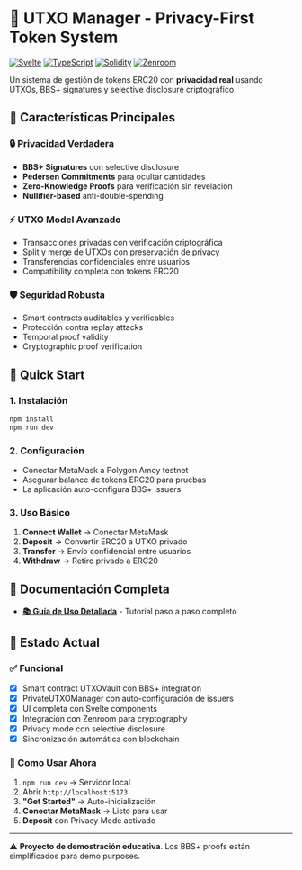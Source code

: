 # 🔐 UTXO Manager - Privacy-First Token System

[![Svelte](https://img.shields.io/badge/Svelte-FF3E00?style=flat&logo=svelte&logoColor=white)](https://svelte.dev/)
[![TypeScript](https://img.shields.io/badge/TypeScript-007ACC?style=flat&logo=typescript&logoColor=white)](https://www.typescriptlang.org/)
[![Solidity](https://img.shields.io/badge/Solidity-363636?style=flat&logo=solidity&logoColor=white)](https://soliditylang.org/)
[![Zenroom](https://img.shields.io/badge/Zenroom-8B5CF6?style=flat&logoColor=white)](https://zenroom.org/)

Un sistema de gestión de tokens ERC20 con **privacidad real** usando UTXOs, BBS+ signatures y selective disclosure criptográfico.

## 🌟 Características Principales

### 🔒 **Privacidad Verdadera**
- **BBS+ Signatures** con selective disclosure
- **Pedersen Commitments** para ocultar cantidades
- **Zero-Knowledge Proofs** para verificación sin revelación
- **Nullifier-based** anti-double-spending

### ⚡ **UTXO Model Avanzado**
- Transacciones privadas con verificación criptográfica
- Split y merge de UTXOs con preservación de privacy
- Transferencias confidenciales entre usuarios
- Compatibility completa con tokens ERC20

### 🛡️ **Seguridad Robusta**
- Smart contracts auditables y verificables
- Protección contra replay attacks
- Temporal proof validity
- Cryptographic proof verification

## 🚀 Quick Start

### **1. Instalación**
```bash
npm install
npm run dev
```

### **2. Configuración**
- Conectar MetaMask a Polygon Amoy testnet
- Asegurar balance de tokens ERC20 para pruebas
- La aplicación auto-configura BBS+ issuers

### **3. Uso Básico**
1. **Connect Wallet** → Conectar MetaMask
2. **Deposit** → Convertir ERC20 a UTXO privado  
3. **Transfer** → Envío confidencial entre usuarios
4. **Withdraw** → Retiro privado a ERC20

## 📖 Documentación Completa

- **[📚 Guía de Uso Detallada](./USAGE_GUIDE.md)** - Tutorial paso a paso completo

## 🔄 Estado Actual

### ✅ **Funcional**
- [x] Smart contract UTXOVault con BBS+ integration
- [x] PrivateUTXOManager con auto-configuración de issuers
- [x] UI completa con Svelte components
- [x] Integración con Zenroom para cryptography
- [x] Privacy mode con selective disclosure
- [x] Sincronización automática con blockchain

### **🎯 Como Usar Ahora**
1. `npm run dev` → Servidor local
2. Abrir `http://localhost:5173`
3. **"Get Started"** → Auto-inicialización
4. **Conectar MetaMask** → Listo para usar
5. **Deposit** con Privacy Mode activado

---

⚠️ **Proyecto de demostración educativa**. Los BBS+ proofs están simplificados para demo purposes.